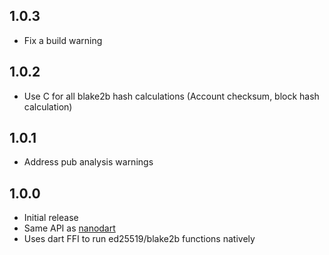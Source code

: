 ## 1.0.3

* Fix a build warning

## 1.0.2

* Use C for all blake2b hash calculations (Account checksum, block hash calculation)

## 1.0.1

* Address pub analysis warnings

## 1.0.0

* Initial release
* Same API as [nanodart](https://pub.dev/packages/nanodart)
* Uses dart FFI to run ed25519/blake2b functions natively
